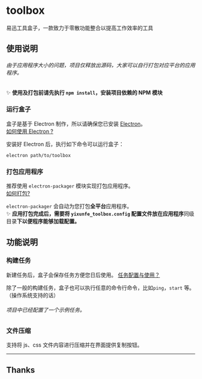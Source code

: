 # toolbox
易迅工具盒子，一款致力于零散功能整合以提高工作效率的工具


## 使用说明

###### 由于应用程序大小的问题，项目仅释放出源码，大家可以自行打包对应平台的应用程序。  
:sparkles: **使用及打包前请先执行 `npm install`，安装项目依赖的 NPM 模块**  

### 运行盒子

盒子是基于 Electron 制作，所以请确保您已安装 [Electron](electron.atom.io)。  
[如何使用 Electron ?](https://github.com/YIXUNFE/blog/issues/62)  

安装好 Electron 后，执行如下命令可以运行盒子：  
```
electron path/to/toolbox
```


### 打包应用程序

推荐使用 `electron-packager` 模块实现打包应用程序。  
[如何打包?](https://github.com/YIXUNFE/blog/issues/62)  

`electron-packager` 会自动为您打包**全平台**应用程序。  
:sparkles: **应用打包完成后，需要将 `yixunfe_toolbox.config` 配置文件放在应用程序**同级目录**下以便程序能够加载配置。**  


## 功能说明

### 构建任务

新建任务后，盒子会保存任务方便您日后使用。 [任务配置与使用？](https://github.com/YIXUNFE/blog/issues/67)  

除了一般的构建任务，盒子也可以执行任意的命令行命令，比如`ping`，`start` 等。（操作系统支持的话）  
###### 项目中已经配置了一个示例任务。  

### 文件压缩

支持将 js、css 文件内容进行压缩并在界面提供复制按钮。

-----------------

## Thanks

<br />



